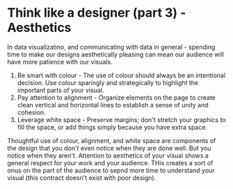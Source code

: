 # Think like a designer (part 3) - Aesthetics
In data visualizatino, and communicating with data in general - spending time to make our designs aesthetically pleasing can mean our audience will have more patience with our visuals. 
1. Be smart with colour - The use of colour should always be an intentional decision. Use colour sparingly and strategically to highlight the important parts of your visual.
2. Pay attention to alignment - Organize elements on the page to create clean vertical and horizontal lines to establish a sense of unity and cohesion.
3. Leverage white space - Preserve margins; don't stretch your graphics to fill the space, or add things simply because you have extra space.

Thoughtful use of colour, alignment, and white space are components of the design that you don't even notice when they are done well. But you notice when they aren't. Attention to aesthetics of your visual shows a general respect for your work and your audience. THis creates a sort of onus on the part of the audience to sepnd more time to understand your visual (this contract doesn't exist with poor design).
